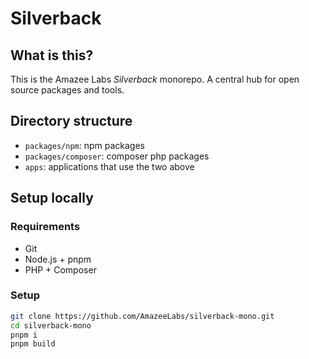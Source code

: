 # Silverback

## What is this?

This is the Amazee Labs _Silverback_ monorepo. A central hub for open source
packages and tools.

## Directory structure

- `packages/npm`: npm packages
- `packages/composer`: composer php packages
- `apps`: applications that use the two above

## Setup locally

### Requirements

- Git
- Node.js + pnpm
- PHP + Composer

### Setup

```sh
git clone https://github.com/AmazeeLabs/silverback-mono.git
cd silverback-mono
pnpm i
pnpm build
```
